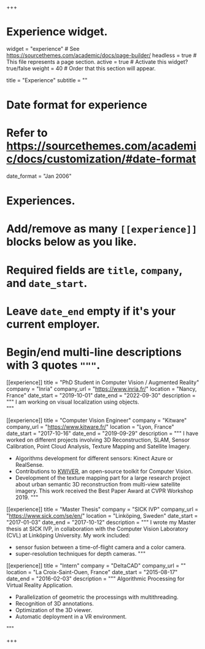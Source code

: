 +++
# Experience widget.
widget = "experience"  # See https://sourcethemes.com/academic/docs/page-builder/
headless = true  # This file represents a page section.
active = true  # Activate this widget? true/false
weight = 40  # Order that this section will appear.

title = "Experience"
subtitle = ""

# Date format for experience
#   Refer to https://sourcethemes.com/academic/docs/customization/#date-format
date_format = "Jan 2006"

# Experiences.
#   Add/remove as many `[[experience]]` blocks below as you like.
#   Required fields are `title`, `company`, and `date_start`.
#   Leave `date_end` empty if it's your current employer.
#   Begin/end multi-line descriptions with 3 quotes `"""`.


[[experience]]
  title = "PhD Student in Computer Vision / Augmented Reality"
  company = "Inria"
  company_url = "https://www.inria.fr/"
  location = "Nancy, France"
  date_start = "2019-10-01"
  date_end = "2022-09-30"
  description = """
  I am working on visual localization using objects.  
  """


[[experience]]
  title = "Computer Vision Engineer"
  company = "Kitware"
  company_url = "https://www.kitware.fr/"
  location = "Lyon, France"
  date_start = "2017-10-16"
  date_end = "2019-09-29"
  description = """
  I have worked on different projects involving 3D Reconstruction, SLAM, Sensor Calibration, Point Cloud Analysis, Texture Mapping and Satellite Imagery.
  * Algorithms development for different sensors: Kinect Azure or RealSense.
  * Contributions to [KWIVER](https://github.com/Kitware/kwiver), an open-source toolkit for Computer Vision.
  * Development of the texture mapping part for a large research project about urban semantic 3D reconstruction from multi-view satellite imagery. This work received the Best Paper Award at CVPR Workshop 2019.
  """



[[experience]]
  title = "Master Thesis"
  company = "SICK IVP"
  company_url = "https://www.sick.com/se/en/"
  location = "Linköping, Sweden"
  date_start = "2017-01-03"
  date_end = "2017-10-12"
  description = """
  I wrote my Master thesis at SICK IVP, in collaboration with the Computer Vision Laboratory (CVL) at Linköping University. 
  My work included:
  * sensor fusion between a time-of-flight camera and a color camera.
  * super-resolution techniques for depth cameras.
  """

[[experience]]
  title = "Intern"
  company = "DeltaCAD"
  company_url = ""
  location = "La Croix-Saint-Ouen, France"
  date_start = "2015-08-17"
  date_end = "2016-02-03"
  description = """
  Algorithmic Processing for Virtual Reality Application.
  * Parallelization of geometric the processings with multithreading.
  * Recognition of 3D annotations.
  * Optimization of the 3D viewer.
  * Automatic deployment in a VR environment.

  """

+++
